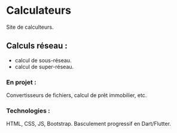 # Calculateurs
Site de calculteurs.

## Calculs réseau :
- calcul de sous-réseau.
- calcul de super-réseau.
  
### En projet :
Convertisseurs de fichiers, calcul de prêt immobilier, etc.

### Technologies :
HTML, CSS, JS, Bootstrap.
Basculement progressif en Dart/Flutter.
